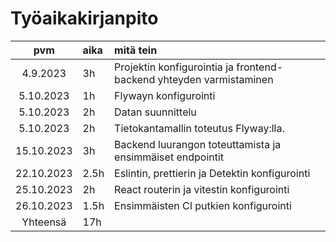 # Työaikakirjanpito

|    pvm     | aika | mitä tein                                                           |
|:----------:|:-----|:--------------------------------------------------------------------|
|  4.9.2023  | 3h   | Projektin konfigurointia ja frontend-backend yhteyden varmistaminen |
| 5.10.2023  | 1h   | Flywayn konfigurointi                                               |
| 5.10.2023  | 2h   | Datan suunnittelu                                                   |
| 5.10.2023  | 2h   | Tietokantamallin toteutus Flyway:lla.                               |
| 15.10.2023 | 3h   | Backend luurangon toteuttamista ja ensimmäiset endpointit           |
| 22.10.2023 | 2.5h | Eslintin, prettierin ja Detektin konfigurointi                      |
| 25.10.2023 | 2h   | React routerin ja vitestin konfigurointi                            |
| 26.10.2023 | 1.5h | Ensimmäisten CI putkien konfigurointi                               |
|  Yhteensä  | 17h  |
